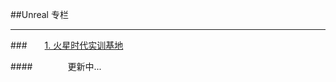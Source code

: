 ##Unreal 专栏

---

###&emsp;&emsp;[1. 火星时代实训基地](http://edu.hxsd.com/topic/2016/2016u3d/)


####&emsp;&emsp;&emsp;&emsp;更新中...